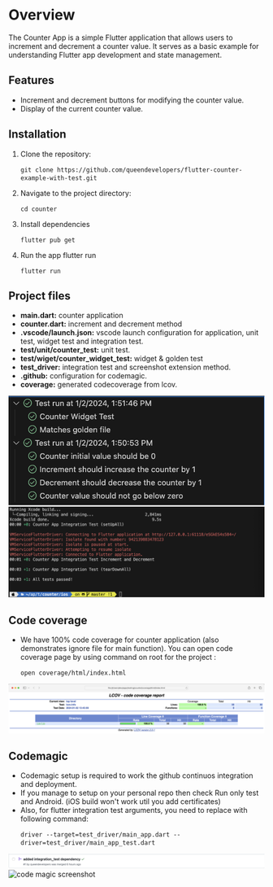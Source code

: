 # Overview

The Counter App is a simple Flutter application that allows users to increment and decrement a counter value. It serves as a basic example for understanding Flutter app development and state management.

## Features

- Increment and decrement buttons for modifying the counter value.
- Display of the current counter value.

## Installation
1. Clone the repository:
   ```
   git clone https://github.com/queendevelopers/flutter-counter-example-with-test.git
   ```
5. Navigate to the project directory: 
   ```
   cd counter
   ```
7. Install dependencies
   ```
   flutter pub get
   ```
9. Run the app flutter run
   ```
   flutter run
   ```

## Project files
- **main.dart:** counter application
- **counter.dart:** increment and decrement method
- **.vscode/launch.json:** vscode launch configuration for application, unit test, widget test and integration test.
- **test/unit/counter_test:** unit test.
- **test/wiget/counter_widget_test:** widget & golden test
- **test_driver:** integration test and screenshot extension method.
- **.github:** configuration for codemagic.
- **coverage:** generated codecoverage from lcov.

![Unit and widget test screenshot](screenshots/unit_and_widget_test.png)
![Integration test](screenshots/integration_test.png)


## Code coverage
- We have 100% code coverage for counter application (also demonstrates ignore file for main function). You can open code coverage page by using command on root for the project :
  ```
  open coverage/html/index.html
  ```
![code coverage screenshot](screenshots/code_coverage.png)

## Codemagic 
- Codemagic setup is required to work the github continuos integration and deployment.
- If you manage to setup on your personal repo then check Run only test and Android. (iOS build won't work util you add certificates)
- Also, for flutter integration test arguments, you need to replace with following command:
  ```
  driver --target=test_driver/main_app.dart --driver=test_driver/main_app_test.dart
  ```
![code magic screenshot](screenshots/github_pipeline.png)
![code magic screenshot](screenshots/code_magic.png)


